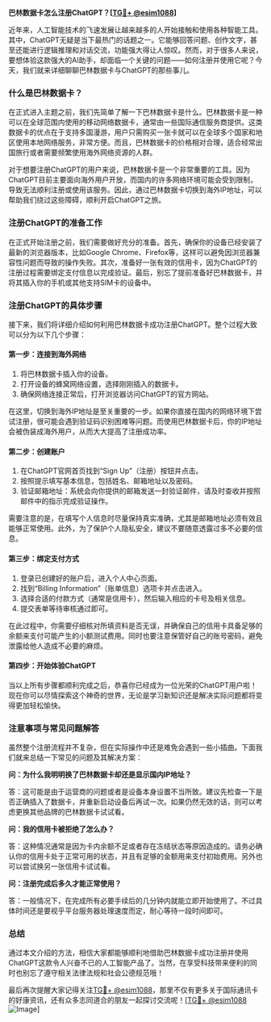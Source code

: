 **巴林数据卡怎么注册ChatGPT？[[TG💪+ @esim1088](https://t.me/s/esim1088)]**

近年来，人工智能技术的飞速发展让越来越多的人开始接触和使用各种智能工具。其中，ChatGPT无疑是当下最热门的话题之一。它能够回答问题、创作文字，甚至还能进行逻辑推理和对话交流，功能强大得让人惊叹。然而，对于很多人来说，要想体验这款强大的AI助手，却面临一个关键的问题——如何注册并使用它呢？今天，我们就来详细聊聊巴林数据卡与ChatGPT的那些事儿。

### 什么是巴林数据卡？

在正式进入主题之前，我们先简单了解一下巴林数据卡是什么。巴林数据卡是一种可以在全球范围内使用的移动网络数据卡，通常由一些国际通信服务商提供。这类数据卡的优点在于支持多国漫游，用户只需购买一张卡就可以在全球多个国家和地区使用本地网络服务，非常方便。而且，巴林数据卡的价格相对合理，适合经常出国旅行或者需要频繁使用海外网络资源的人群。

对于想要注册ChatGPT的用户来说，巴林数据卡是一个非常重要的工具。因为ChatGPT目前主要面向海外用户开放，而国内的许多网络环境可能会受到限制，导致无法顺利注册或使用该服务。因此，通过巴林数据卡切换到海外IP地址，可以帮助我们绕过这些障碍，顺利开启ChatGPT之旅。

### 注册ChatGPT的准备工作

在正式开始注册之前，我们需要做好充分的准备。首先，确保你的设备已经安装了最新的浏览器版本，比如Google Chrome、Firefox等，这样可以避免因浏览器兼容性问题而导致的操作失败。其次，准备好一张有效的信用卡，因为ChatGPT的注册过程需要绑定支付信息以完成验证。最后，别忘了提前准备好巴林数据卡，并将其插入你的手机或其他支持SIM卡的设备中。

### 注册ChatGPT的具体步骤

接下来，我们将详细介绍如何利用巴林数据卡成功注册ChatGPT。整个过程大致可以分为以下几个步骤：

#### 第一步：连接到海外网络

1. 将巴林数据卡插入你的设备。
2. 打开设备的蜂窝网络设置，选择刚刚插入的数据卡。
3. 确保网络连接正常后，打开浏览器访问ChatGPT的官方网站。

在这里，切换到海外IP地址是至关重要的一步。如果你直接在国内的网络环境下尝试注册，很可能会遇到验证码识别困难等问题。而使用巴林数据卡后，你的IP地址会被伪装成海外用户，从而大大提高了注册成功率。

#### 第二步：创建账户

1. 在ChatGPT官网首页找到“Sign Up”（注册）按钮并点击。
2. 按照提示填写基本信息，包括姓名、邮箱地址以及密码。
3. 验证邮箱地址：系统会向你提供的邮箱发送一封验证邮件，请及时查收并按照邮件中的指示完成验证操作。

需要注意的是，在填写个人信息时尽量保持真实准确，尤其是邮箱地址必须有效且能够正常使用。此外，为了保护个人隐私安全，建议不要随意透露过多不必要的信息。

#### 第三步：绑定支付方式

1. 登录已创建好的账户后，进入个人中心页面。
2. 找到“Billing Information”（账单信息）选项卡并点击进入。
3. 选择合适的付款方式（通常是信用卡），然后输入相应的卡号及相关信息。
4. 提交表单等待审核通过即可。

在此过程中，你需要仔细核对所填资料是否无误，并确保自己的信用卡具备足够的余额来支付可能产生的小额测试费用。同时也要注意保管好自己的账号密码，避免泄露给他人造成不必要的麻烦。

#### 第四步：开始体验ChatGPT

当以上所有步骤都顺利完成之后，恭喜你已经成为一位光荣的ChatGPT用户啦！现在你可以尽情探索这个神奇的世界，无论是学习新知识还是解决实际问题都将变得更加轻松愉快。

### 注意事项与常见问题解答

虽然整个注册流程并不复杂，但在实际操作中还是难免会遇到一些小插曲。下面我们就来总结一下常见的问题及其解决方案：

**问：为什么我明明换了巴林数据卡却还是显示国内IP地址？**

答：这可能是由于运营商的问题或者是设备本身设置不当所致。建议先检查一下是否正确插入了数据卡，并重新启动设备后再试一次。如果仍然无效的话，则可以考虑更换其他品牌的巴林数据卡试试看。

**问：我的信用卡被拒绝了怎么办？**

答：这种情况通常是因为卡内余额不足或者存在冻结状态等原因造成的。请务必确认你的信用卡处于正常可用的状态，并且有足够的金额用来支付初始费用。另外也可以尝试换另一张信用卡试试看。

**问：注册完成后多久才能正常使用？**

答：一般情况下，在完成所有必要手续后的几分钟内就能立即开始使用了。不过具体时间还是要视乎平台服务器处理速度而定，耐心等待一段时间即可。

### 总结

通过本文介绍的方法，相信大家都能够顺利地借助巴林数据卡成功注册并使用ChatGPT这款令人兴奋不已的人工智能产品了。当然，在享受科技带来便利的同时也别忘了遵守相关法律法规和社会公德规范哦！

最后再次提醒大家记得关注[TG💪+ @esim1088](https://t.me/s/esim1088)，那里不仅有更多关于国际通讯卡的好康资讯，还有众多志同道合的朋友一起探讨交流呢！[[TG💪+ @esim1088](https://t.me/s/esim1088) ![Image](https://i.postimg.cc/4NQfJmqS/Snipaste-2025-05-13-00-14-12.png)]